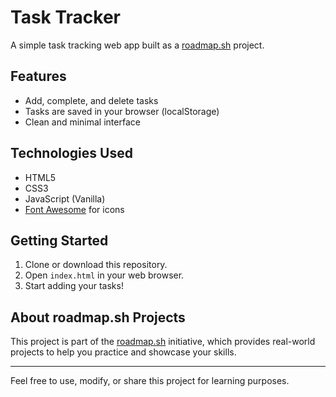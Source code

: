 # Task Tracker

A simple task tracking web app built as a [roadmap.sh](https://roadmap.sh/projects) project.

## Features

- Add, complete, and delete tasks
- Tasks are saved in your browser (localStorage)
- Clean and minimal interface

## Technologies Used

- HTML5
- CSS3
- JavaScript (Vanilla)
- [Font Awesome](https://fontawesome.com/) for icons

## Getting Started

1. Clone or download this repository.
2. Open `index.html` in your web browser.
3. Start adding your tasks!

## About roadmap.sh Projects

This project is part of the [roadmap.sh](https://roadmap.sh/projects) initiative, which provides real-world projects to help you practice and showcase your skills.

---

Feel free to use, modify, or share this project for learning purposes.
